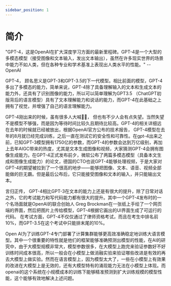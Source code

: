 ```yaml
---
sidebar_position: 1
---
```


# 简介

"GPT-4，这是OpenAI在扩大深度学习方面的最新里程碑。GPT-4是一个大型的多模态模型（接受图像和文本输入，发出文本输出），虽然在许多现实世界的场景中能力不如人类，但在各种专业和学术基准上表现出人类水平的性能。" --OpenAI

GPT-4， 顾名思义是GPT-3和GPT-3.5的下一代模型。相比前面的模型，GPT-4多出了多模态的能力，简单来说，GPT-4除了具备理解输入的文本和生成文本的能力外，还具有了识别图像的能力，所以可以简单理解为GPT3.5 （ChatGPT初版背后的语言模型）具有了文本理解能力和说话的能力，而GPT-4在此基础之上拥有了视觉，并增强了自己的语言理解能力。

GPT-4刚出来的时候，虽有很多人大喊🐂🍺， 但也有不少人会有点失望。当然失望不是模型不够强，而是因为等待时间比较久且期待比较高。GPT-4的相关详细远在去年的时候就已经被放出，根据OpenAI官方公布的技术报告， GPT-4模型在去年的8月就已经完成训练，之后一直在测试它的安全性和可靠性。在gpt-4出来之前，已知GPT-3模型拥有1750亿的参数，而GPT-4的参数会达到万亿级别，再加上去年AIGC带来的热度，尤其是文本生成图像和视频，大家猜测GPT-4会拥有图像生成能力。在GPT-4正式发布前夕，微软公布了两篇多模态模型（具备本文生成和图像生成能力）的论文，德国的CTO也说GPT-4能够处理视频，于是大家对GPT-4的期望被拉到了一个很高的地步——能够把图像、文本、语音、视频全部能做的巨无霸。但是最后公布后，它只能接受图像和文本的输入，并只能输出文本。

言归正传， GPT-4相比GPT-3在文本的能力上还是有很大的提升，除了日常对话之外，它的考试能力和写代码能力都有很大的提升。其中一个GPT-4发布时的一个名场面就是OpenAI的联合创始人 Greg Brockman在一张纸上手绘了一个网页端的界面，然后把图片上传给模型，GPT-4根据它画出的UI界面生成了可运行的代码。 在考试方面，GPT-4不仅仅通过了律师资格考试，而且在考生中排名前10%，而GPT-3.5在这个考试中只能排末尾的10%。

Open AI为了训练GPT-4专门部署了计算集群能够更高效准确稳定地训练大语言模型。其中一个很重要的特性就是他们的框架能够准确预测出模型的性能，在AI的研究中，由于大模型规模非常大，模型参数很多，在大模型上跑完来验证参数好不好训练时间成本很高，所以一般会在小模型上做消融实验来验证哪些改进是有效的再去大模型上做实验。然而在语言模型上，因为模型太大了，一些在小模型上有效果的改进在大模型上是无效的，还有大模型特有的涌现能力无法在小模型上体现。而openai的这个系统在小规模成本的训练下能够精准预测到扩大训练规模的模型性能，这个能够有效地解决上述问题。

